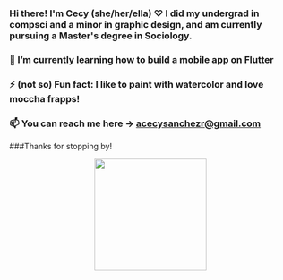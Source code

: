 ### Hi there! I'm Cecy (she/her/ella) ♡ I did my undergrad in compsci and a minor in graphic design, and am currently pursuing a Master's degree in Sociology. 
### 🌱 I’m currently learning how to build a mobile app on Flutter
### ⚡ (not so) Fun fact: I like to paint with watercolor and love moccha frapps!
### 📫 You can reach me here -> acecysanchezr@gmail.com

###Thanks for stopping by!
<p align="center">
<img src="https://i.pinimg.com/originals/88/e6/e4/88e6e4860735b137d74c0baa5c7d678d.gif" width="200">
</p>

<!--
**acsanchezr/acsanchezr** is a ✨ _special_ ✨ repository because its `README.md` (this file) appears on your GitHub profile.

Here are some ideas to get you started:

- 🔭 I’m currently working on ...
- 🌱 I’m currently learning ...
- 👯 I’m looking to collaborate on ...
- 🤔 I’m looking for help with ...
- 💬 Ask me about ...
- 📫 How to reach me: ...
- 😄 Pronouns: ...
- ⚡ Fun fact: ...
-->
